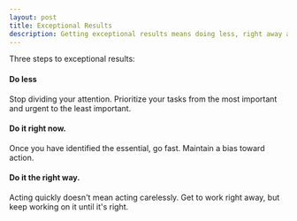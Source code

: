 ```yaml
---
layout: post
title: Exceptional Results
description: Getting exceptional results means doing less, right away and right now.
---
```


Three steps to exceptional results:

#### Do less

Stop dividing your attention. Prioritize your tasks from the most important and urgent to the least important.

#### Do it right now. 

Once you have identified the essential, go fast. Maintain a bias toward action.

#### Do it the right way. 

Acting quickly doesn't mean acting carelessly. Get to work right away, but keep working on it until it's right.

